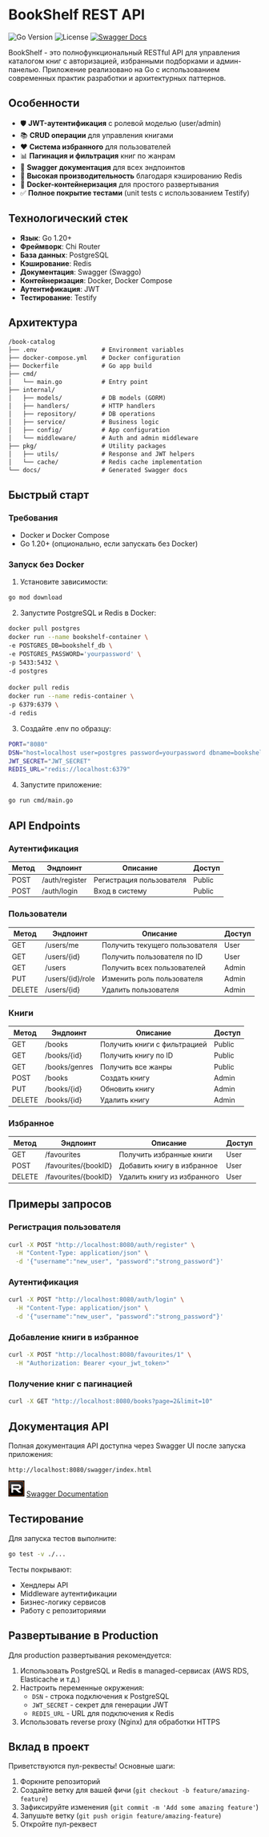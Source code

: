 # BookShelf REST API

![Go Version](https://img.shields.io/badge/go-1.20%2B-blue)
![License](https://img.shields.io/badge/license-MIT-green)
[![Swagger Docs](https://img.shields.io/badge/swagger-docs-brightgreen)](http://localhost:8080/swagger/index.html)

BookShelf - это полнофункциональный RESTful API для управления каталогом книг с авторизацией, избранными подборками и админ-панелью. Приложение реализовано на Go с использованием современных практик разработки и архитектурных паттернов.

## Особенности

- 🛡️ **JWT-аутентификация** с ролевой моделью (user/admin)
- 📚 **CRUD операции** для управления книгами
- ❤️ **Система избранного** для пользователей
- 📊 **Пагинация и фильтрация** книг по жанрам
- 📝 **Swagger документация** для всех эндпоинтов
- 🚀 **Высокая производительность** благодаря кэшированию Redis
- 🐳 **Docker-контейнеризация** для простого развертывания
- ✅ **Полное покрытие тестами** (unit tests с использованием Testify)

## Технологический стек

- **Язык**: Go 1.20+
- **Фреймворк**: Chi Router
- **База данных**: PostgreSQL
- **Кэширование**: Redis
- **Документация**: Swagger (Swaggo)
- **Контейнеризация**: Docker, Docker Compose
- **Аутентификация**: JWT
- **Тестирование**: Testify

## Архитектура

```
/book-catalog
├── .env                  # Environment variables
├── docker-compose.yml    # Docker configuration
├── Dockerfile            # Go app build
├── cmd/
│   └── main.go           # Entry point
├── internal/
│   ├── models/           # DB models (GORM)
│   ├── handlers/         # HTTP handlers
│   ├── repository/       # DB operations
│   ├── service/          # Business logic
│   ├── config/           # App configuration
│   └── middleware/       # Auth and admin middleware
├── pkg/                  # Utility packages
│   ├── utils/            # Response and JWT helpers
│   └── cache/            # Redis cache implementation
└── docs/                 # Generated Swagger docs
```

## Быстрый старт

### Требования

- Docker и Docker Compose
- Go 1.20+ (опционально, если запускать без Docker)

### Запуск без Docker

1. Установите зависимости:
```bash
go mod download
```

2. Запустите PostgreSQL и Redis в Docker:
```bash
docker pull postgres
docker run --name bookshelf-container \
-e POSTGRES_DB=bookshelf_db \
-e POSTGRES_PASSWORD='yourpassword' \
-p 5433:5432 \
-d postgres
  
docker pull redis
docker run --name redis-container \  
-p 6379:6379 \
-d redis
```
3. Создайте .env по образцу:
```bash
PORT="8080"
DSN="host=localhost user=postgres password=yourpassword dbname=bookshelf_db port=5433 sslmode=disable"
JWT_SECRET="JWT_SECRET"
REDIS_URL="redis://localhost:6379"
```

4. Запустите приложение:
```bash
go run cmd/main.go
```

## API Endpoints

### Аутентификация

| Метод | Эндпоинт           | Описание               | Доступ    |
|-------|--------------------|------------------------|-----------|
| POST  | /auth/register     | Регистрация пользователя | Public    |
| POST  | /auth/login        | Вход в систему         | Public    |

### Пользователи

| Метод | Эндпоинт           | Описание                     | Доступ    |
|-------|--------------------|------------------------------|-----------|
| GET   | /users/me          | Получить текущего пользователя | User      |
| GET   | /users/{id}        | Получить пользователя по ID  | User      |
| GET   | /users             | Получить всех пользователей  | Admin     |
| PUT   | /users/{id}/role   | Изменить роль пользователя   | Admin     |
| DELETE| /users/{id}        | Удалить пользователя         | Admin     |

### Книги

| Метод | Эндпоинт       | Описание                     | Доступ    |
|-------|----------------|------------------------------|-----------|
| GET   | /books         | Получить книги с фильтрацией | Public    |
| GET   | /books/{id}    | Получить книгу по ID         | Public    |
| GET   | /books/genres  | Получить все жанры           | Public    |
| POST  | /books         | Создать книгу                | Admin     |
| PUT   | /books/{id}    | Обновить книгу               | Admin     |
| DELETE| /books/{id}    | Удалить книгу                | Admin     |

### Избранное

| Метод | Эндпоинт              | Описание                      | Доступ    |
|-------|-----------------------|-------------------------------|-----------|
| GET   | /favourites           | Получить избранные книги      | User      |
| POST  | /favourites/{bookID}  | Добавить книгу в избранное    | User      |
| DELETE| /favourites/{bookID}  | Удалить книгу из избранного   | User      |

## Примеры запросов

### Регистрация пользователя
```bash
curl -X POST "http://localhost:8080/auth/register" \
  -H "Content-Type: application/json" \
  -d '{"username":"new_user", "password":"strong_password"}'
```

### Аутентификация
```bash
curl -X POST "http://localhost:8080/auth/login" \
  -H "Content-Type: application/json" \
  -d '{"username":"new_user", "password":"strong_password"}'
```

### Добавление книги в избранное
```bash
curl -X POST "http://localhost:8080/favourites/1" \
  -H "Authorization: Bearer <your_jwt_token>"
```

### Получение книг с пагинацией
```bash
curl -X GET "http://localhost:8080/books?page=2&limit=10"
```

## Документация API

Полная документация API доступна через Swagger UI после запуска приложения:

```
http://localhost:8080/swagger/index.html
```

![Swagger UI](https://raw.githubusercontent.com/swagger-api/swagger-ui/master/dist/favicon-32x32.png) [Swagger Documentation](http://localhost:8080/swagger/index.html)

## Тестирование

Для запуска тестов выполните:

```bash
go test -v ./...
```

Тесты покрывают:
- Хендлеры API
- Middleware аутентификации
- Бизнес-логику сервисов
- Работу с репозиториями

## Развертывание в Production

Для production развертывания рекомендуется:

1. Использовать PostgreSQL и Redis в managed-сервисах (AWS RDS, Elasticache и т.д.)
2. Настроить переменные окружения:
   - `DSN` - строка подключения к PostgreSQL
   - `JWT_SECRET` - секрет для генерации JWT
   - `REDIS_URL` - URL для подключения к Redis
3. Использовать reverse proxy (Nginx) для обработки HTTPS

## Вклад в проект

Приветствуются пул-реквесты! Основные шаги:

1. Форкните репозиторий
2. Создайте ветку для вашей фичи (`git checkout -b feature/amazing-feature`)
3. Зафиксируйте изменения (`git commit -m 'Add some amazing feature'`)
4. Запушьте ветку (`git push origin feature/amazing-feature`)
5. Откройте пул-реквест
